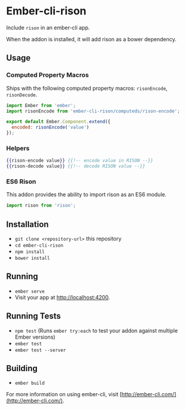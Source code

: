 # Ember-cli-rison

Include `rison` in an ember-cli app.

When the addon is installed, it will add rison as a bower dependency.

## Usage

### Computed Property Macros

Ships with the following computed property macros: `risonEncode`, `risonDecode`.

```javascript
import Ember from 'ember';
import risonEncode from 'ember-cli-rison/computeds/rison-encode';

export default Ember.Component.extend({
  encoded: risonEncode('value')
});
```

### Helpers

```hbs
{{rison-encode value}} {{!-- encode value in RISON --}}
{{rison-decode value}} {{!-- decode RISON value --}}
```

### ES6 Rison

This addon provides the ability to import rison as an ES6 module.

```js
import rison from 'rison';
```

## Installation

* `git clone <repository-url>` this repository
* `cd ember-cli-rison`
* `npm install`
* `bower install`

## Running

* `ember serve`
* Visit your app at [http://localhost:4200](http://localhost:4200).

## Running Tests

* `npm test` (Runs `ember try:each` to test your addon against multiple Ember versions)
* `ember test`
* `ember test --server`

## Building

* `ember build`

For more information on using ember-cli, visit [http://ember-cli.com/](http://ember-cli.com/).
